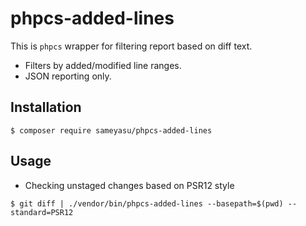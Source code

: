 # phpcs-added-lines

This is `phpcs` wrapper for filtering report based on diff text.

- Filters by added/modified line ranges.
- JSON reporting only.

## Installation

```
$ composer require sameyasu/phpcs-added-lines
```

## Usage

- Checking unstaged changes based on PSR12 style

```
$ git diff | ./vendor/bin/phpcs-added-lines --basepath=$(pwd) --standard=PSR12
```
